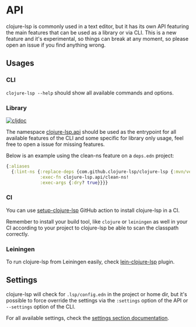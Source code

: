 # API

clojure-lsp is commonly used in a text editor, but it has its own API featuring the main features that can be used as a library or via CLI.
This is a new feature and it's experimental, so things can break at any moment, so please open an issue if you find anything wrong.

## Usages

### CLI

`clojure-lsp --help` should show all available commands and options.

### Library

[![cljdoc](https://cljdoc.org/badge/com.github.clojure-lsp/clojure-lsp)](https://cljdoc.org/d/com.github.clojure-lsp/clojure-lsp/CURRENT/api/clojure-lsp.api)

The namespace [clojure-lsp.api](https://cljdoc.org/d/com.github.clojure-lsp/clojure-lsp/CURRENT/api/clojure-lsp.api) should be used as the entrypoint for all available features of the CLI and some specific for library only usage, feel free to open a issue for missing features.

Below is an example using the clean-ns feature on a `deps.edn` project:

```clojure
{:aliases 
  {:lint-ns {:replace-deps {com.github.clojure-lsp/clojure-lsp {:mvn/version "..."}}
             :exec-fn clojure-lsp.api/clean-ns!
             :exec-args {:dry? true}}}}
```

### CI

You can use [setup-clojure-lsp](https://github.com/marketplace/actions/setup-clojure-lsp) GitHub action to install clojure-lsp in a CI.

Remember to install your build tool, like `clojure` or `leiningen` as well in your CI according to your project to clojure-lsp be able to scan the classpath correctly.

### Leiningen

To run clojure-lsp from Leiningen easily, check [lein-clojure-lsp](https://github.com/clojure-lsp/lein-clojure-lsp) plugin.

## Settings

clojure-lsp will check for `.lsp/config.edn` in the project or home dir, but it's possible to force override the settings via the `:settings` option of the API or `--settings` option of the CLI.

For all available settings, check the [settings section documentation](https://clojure-lsp.io/settings/).
